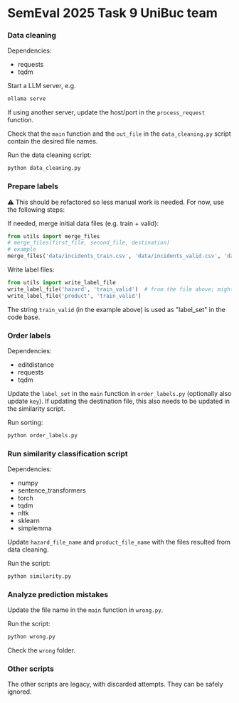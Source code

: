 # SemEval 2025 Task 9 UniBuc team

### Data cleaning

Dependencies:
- requests
- tqdm

Start a LLM server, e.g.
```sh
ollama serve
```
If using another server, update the host/port in the `process_request` function.

Check that the `main` function and the `out_file` in the `data_cleaning.py` script contain the desired file names.

Run the data cleaning script:
```sh
python data_cleaning.py
```

### Prepare labels

⚠️ This should be refactored so less manual work is needed. For now, use the following steps:

If needed, merge initial data files (e.g. train + valid):
```python
from utils import merge_files
# merge_files(first_file, second_file, destination)
# example
merge_files('data/incidents_train.csv', 'data/incidents_valid.csv', 'data/incidents_train_valid.csv')
```

Write label files:
```python
from utils import write_label_file
write_label_file('hazard', 'train_valid')  # from the file above; might simply use 'train' or 'valid' or 'test' or other combination
write_label_file('product', 'train_valid')
```

The string `train_valid` (in the example above) is used as "label_set" in the code base.

### Order labels

Dependencies:
- editdistance
- requests
- tqdm

Update the `label_set` in the `main` function in `order_labels.py` (optionally also update `key`). If updating the destination file, this also needs to be updated in the similarity script.

Run sorting:
```sh
python order_labels.py
```

### Run similarity classification script

Dependencies:
- numpy
- sentence_transformers
- torch
- tqdm
- nltk
- sklearn
- simplemma

Update `hazard_file_name` and `product_file_name` with the files resulted from data cleaning.

Run the script:
```sh
python similarity.py
```

### Analyze prediction mistakes

Update the file name in the `main` function in `wrong.py`.

Run the script:
```sh
python wrong.py
```

Check the `wrong` folder.

### Other scripts

The other scripts are legacy, with discarded attempts. They can be safely ignored.
